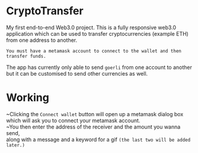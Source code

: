 <h1>CryptoTransfer</h1>

My first end-to-end Web3.0 project.
This is a fully responsive web3.0 application which can be used to transfer cryptocurrencies (example ETH) from one address to another.
<br>

`You must have a metamask account to connect to the wallet and then transfer funds.`
<br>

The app has currently only able to send `goerli` from one account to another but it can be customised to send other currencies as well.

<h1>Working</h1>

~Clicking the `Connect wallet` button will open up a metamask dialog box which will ask you to connect your metamask account.<br>
~You then enter the address of the receiver and the amount you wanna send,<br>
along with a message and a keyword for a gif
`(the last two will be added later.)`




